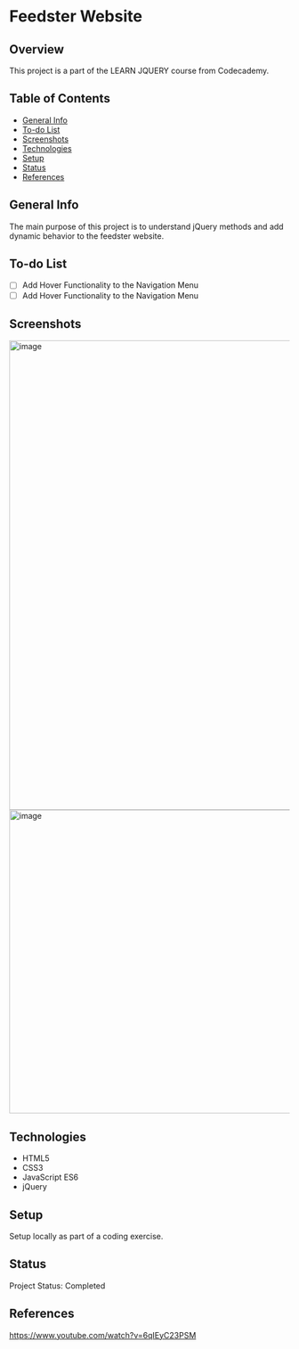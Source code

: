 # Feedster Website
## Overview

This project is a part of the LEARN JQUERY course from Codecademy.

## Table of Contents

- [General Info](#general-info)
- [To-do List](#to-do-list)
- [Screenshots](#screenshots)
- [Technologies](#technologies)
- [Setup](#setup)
- [Status](#status)
- [References](#references)

## General Info

 The main purpose of this project is to understand jQuery methods and add dynamic behavior to the feedster website.

## To-do List

- [ ] Add Hover Functionality to the Navigation Menu
- [ ] Add Hover Functionality to the Navigation Menu

## Screenshots


<img width="843" alt="image" src="https://github.com/anilk-anusha/feedsterWebsite/assets/130001836/b6537bde-a391-43fa-a1b3-825a5977f6c5">
<img width="545" alt="image" src="https://github.com/anilk-anusha/feedsterWebsite/assets/130001836/0d38f00e-38b6-456c-b699-0295bf20b62c">


## Technologies

- HTML5
- CSS3
- JavaScript ES6
- jQuery


## Setup

Setup locally as part of a coding exercise. 

## Status

Project Status: Completed

## References

https://www.youtube.com/watch?v=6qIEyC23PSM
